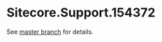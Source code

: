 # Sitecore.Support.154372

See [master branch](https://github.com/sitecoresupport/Sitecore.Support.154372) for details.